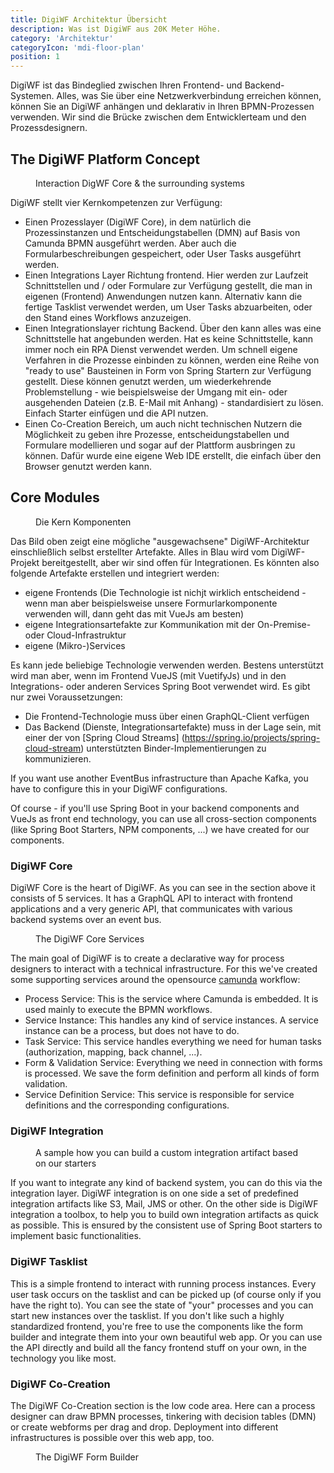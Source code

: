 ```yaml
---
title: DigiWF Architektur Übersicht
description: Was ist DigiWF aus 20K Meter Höhe.
category: 'Architektur'
categoryIcon: 'mdi-floor-plan'
position: 1
---
```


DigiWF ist das Bindeglied zwischen Ihren Frontend- und Backend-Systemen. Alles, was Sie über eine Netzwerkverbindung erreichen können, können Sie an DigiWF anhängen und deklarativ in Ihren BPMN-Prozessen verwenden. Wir sind die Brücke zwischen dem Entwicklerteam und den Prozessdesignern.

## The DigiWF Platform Concept
<figure>
<v-img alt="The concept behind DigiWF. In the middle are your business processes, that can talk to your backend or 
the cloud via integration artifacts." contain max-width="960" 
src="images/resources/documentation/architecture/digiwf_concept_process_and_integrationplatform.png" 
lazy-src="images/resources/documentation/architecture/preview_digiwf_concept_process_and_integrationplatform.png" ></v-img>
<figcaption>Interaction DigWF Core & the surrounding systems</figcaption>
</figure>

DigiWF stellt vier Kernkompetenzen zur Verfügung:

- Einen Prozesslayer (DigiWF Core), in dem natürlich die Prozessinstanzen und Entscheidungstabellen (DMN) auf Basis von Camunda BPMN ausgeführt werden. Aber auch die Formularbeschreibungen gespeichert, oder User Tasks ausgeführt werden.
- Einen Integrations Layer Richtung frontend. Hier werden zur Laufzeit Schnittstellen und / oder Formulare zur Verfügung gestellt, die man in eigenen (Frontend) Anwendungen nutzen kann. Alternativ kann die fertige Tasklist verwendet werden, um User Tasks abzuarbeiten, oder den Stand eines Workflows anzuzeigen.
-  Einen Integrationslayer richtung Backend. Über den kann alles was eine Schnittstelle hat angebunden werden. Hat es keine Schnittstelle, kann immer noch ein RPA Dienst verwendet werden. Um schnell eigene Verfahren in die Prozesse einbinden zu können, werden eine Reihe von "ready to use" Bausteinen in Form von Spring Startern zur Verfügung gestellt. Diese können genutzt werden, um wiederkehrende Problemstellung - wie beispielsweise der Umgang mit ein- oder ausgehenden Dateien (z.B. E-Mail mit Anhang) - standardisiert zu lösen. Einfach Starter einfügen und die API nutzen.
-  Einen Co-Creation Bereich, um auch nicht technischen Nutzern die Möglichkeit zu geben ihre Prozesse, entscheidungstabellen und Formulare modellieren und sogar auf der Plattform ausbringen zu können. Dafür wurde eine eigene Web IDE erstellt, die einfach über den Browser genutzt werden kann.

## Core Modules
<figure>
<v-img alt="Das Konzept hinter DigiWF wird dargestellt. In der Mitte ist DigiWF Core (der Prozess Layer) dargestellt.
Nach oben haben wir eine Integration Richtung GUI, nach unten eine Integration in die Verfahrenslandschaft. Rechts 
ist als Build Komponente das Co-Creation dargestellt." contain 
max-width="960" 
src="images/resources/documentation/architecture/digiwf_how_to_integrate_your_app.
png" 
lazy-src="images/resources/documentation/architecture/preview_digiwf_how_to_integrate_your_app.png" ></v-img>
<figcaption>Die Kern Komponenten</figcaption>
</figure>

Das Bild oben zeigt eine mögliche "ausgewachsene" DigiWF-Architektur einschließlich selbst erstellter Artefakte. Alles in
Blau wird vom DigiWF-Projekt bereitgestellt, aber wir sind offen für Integrationen. Es könnten also folgende Artefakte 
erstellen und integriert werden:

- eigene Frontends (Die Technologie ist nichjt wirklich entscheidend - wenn man aber beispielsweise unsere 
  Formurlarkomponente verwenden will, dann geht das mit VueJs am besten)
- eigene Integrationsartefakte zur Kommunikation mit der On-Premise- oder Cloud-Infrastruktur
- eigene (Mikro-)Services

Es kann jede beliebige Technologie verwenden werden. Bestens unterstützt wird man aber, wenn im Frontend VueJS (mit 
VuetifyJs) und in den Integrations- oder anderen Services Spring Boot verwendet wird. Es gibt nur zwei Voraussetzungen:

- Die Frontend-Technologie muss über einen GraphQL-Client verfügen
- Das Backend (Dienste, Integrationsartefakte) muss in der Lage sein, mit einer der von [Spring Cloud Streams]
  (https://spring.io/projects/spring-cloud-stream) unterstützten Binder-Implementierungen zu kommunizieren.

<v-alert color="yellow darken-1" border="left" elevation="2" colored-border icon="mdi-robot-confused">
If you want use another EventBus infrastructure than Apache Kafka, you have to configure this in your DigiWF configurations.
</v-alert>

Of course - if you'll use Spring Boot in your backend components and VueJs as front end technology, you can use all cross-section components (like Spring Boot Starters, NPM components, ...) we have created for our components.

### DigiWF Core
DigiWF Core is the heart of DigiWF. As you can see in the section above it consists of 5 services. It has a GraphQL 
API to interact with frontend applications and a very generic API, that communicates with various backend systems over an event bus.

<figure>
<v-img alt="The five services inside digiwf core: Service Definition, Form + Validation, Task, Service Instance and 
Process Engine" contain max-width="960" 
src="images/resources/documentation/architecture/digiwf_core_services.png" 
lazy-src="images/resources/documentation/architecture/preview_digiwf_core_services.png" ></v-img>
<figcaption>The DigiWF Core Services</figcaption>
</figure>

The main goal of DigiWF is to create a declarative way for process designers to interact with a technical infrastructure. For this we've created some supporting services around the opensource [camunda](https://camunda.com/) workflow:

- Process Service: This is the service where Camunda is embedded. It is used mainly to execute the BPMN workflows.
- Service Instance: This handles any kind of service instances. A service instance can be a process, but does not
  have to do.
- Task Service: This service handles everything we need for human tasks (authorization, mapping, back channel, ...).
- Form & Validation Service: Everything we need in connection with forms is processed. We save the form definition and perform all kinds of form validation.
- Service Definition Service: This service is responsible for service definitions and the corresponding configurations.
   
### DigiWF Integration
<figure>
<v-img alt="The DigiWF concept, how to create own integration artifacts based on different Spring Boot Starters like 
Mail or S3 file service." contain
max-width="960"
src="images/resources/documentation/architecture/digiwf_how_to_build_your_own_service.
png"
lazy-src="images/resources/documentation/architecture/preview_digiwf_how_to_build_your_own_service.png" ></v-img>
<figcaption>A sample how you can build a custom integration artifact based on our starters</figcaption>
</figure>
If you want to integrate any kind of backend system, you can do this via the integration layer. DigiWF integration is on one side a set of predefined integration artifacts like S3, Mail, JMS or other. On the other side is DigiWF integration a toolbox, to help you to build own integration artifacts as quick as possible. This is ensured by the consistent use of Spring Boot starters to implement basic functionalities.

### DigiWF Tasklist
This is a simple frontend to interact with running process instances. Every user task occurs on the tasklist and can be picked up (of course only if you have the right to). You can see the state of "your" processes and you can start new instances over the tasklist. If you don't like such a highly standardized frontend, you're free to use the components like the form builder and integrate them into your own beautiful web app. Or you can use the API directly and build all the fancy frontend stuff on your own, in the technology you like most.   

### DigiWF Co-Creation
The DigiWF Co-Creation section is the low code area. Here can a process designer can draw BPMN processes, tinkering 
with decision tables (DMN) or create webforms per drag and drop. Deployment into different infrastructures is possible over this web app, too. 
<figure>
<v-img contain max-width="960" alt="A picture of the DigiWF form builder wich is a part of the co-creation 
application."  src="images/resources/documentation/architecture/form_builder.png" 
lazy-src="images/resources/documentation/architecture/preview_form_builder.png" ></v-img>
<figcaption>The DigiWF Form Builder</figcaption>
</figure>

[comment]: <> (<v-alert color="yellow darken-1" border="left" elevation="2" colored-border icon="mdi-robot-confused">)

[comment]: <> (This is a hint field!)

[comment]: <> (</v-alert>)

[comment]: <> (<v-alert color="red darken-1" border="left" elevation="2" colored-border icon="mdi-robot-angry">)

[comment]: <> (This is a warn field!)

[comment]: <> (</v-alert>)

[comment]: <> (<v-alert color="grey lighten-1" border="left" elevation="2" colored-border icon="mdi-robot-happy">)

[comment]: <> (This is a neutral field!)

[comment]: <> (</v-alert>)

